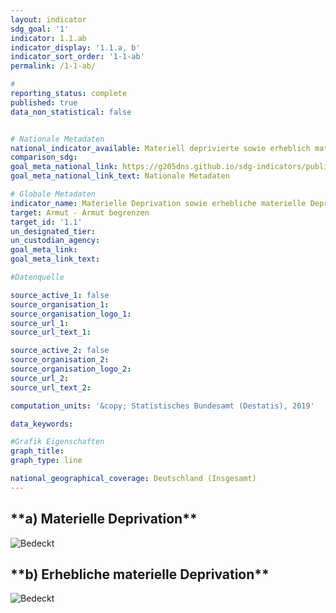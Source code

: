 ```yaml
---
layout: indicator                       
sdg_goal: '1'                       
indicator: 1.1.ab                       
indicator_display: '1.1.a, b'                       
indicator_sort_order: '1-1-ab'                       
permalink: /1-1-ab/                       

#                       
reporting_status: complete                       
published: true                       
data_non_statistical: false                       


# Nationale Metadaten                       
national_indicator_available: Materiell deprivierte sowie erheblich materiell deprivierte Personen                       
comparison_sdg:                       
goal_meta_national_link: https://g205dns.github.io/sdg-indicators/public/MetaDe/1.1.ab.pdf
goal_meta_national_link_text: Nationale Metadaten                       

# Globale Metadaten                       
indicator_name: Materielle Deprivation sowie erhebliche materielle Deprivation                       
target: Armut - Armut begrenzen                       
target_id: '1.1'                       
un_designated_tier:                        
un_custodian_agency:                        
goal_meta_link:                        
goal_meta_link_text:                        

#Datenquelle                       

source_active_1: false                       
source_organisation_1:                        
source_organisation_logo_1:                        
source_url_1:                        
source_url_text_1:                        

source_active_2: false                       
source_organisation_2:                        
source_organisation_logo_2:                        
source_url_2:                        
source_url_text_2:                        

computation_units: '&copy; Statistisches Bundesamt (Destatis), 2019'                       

data_keywords:                        

#Grafik Eigenschaften                       
graph_title:                        
graph_type: line                       

national_geographical_coverage: Deutschland (Insgesamt)
---
```

<h2>**a) Materielle Deprivation**</h2> <img src="https://g205sdgs.github.io/sdg-indicators/public/Wettersymbole/Bedeckt.png" alt="Bedeckt" />

<h2>**b) Erhebliche materielle Deprivation**</h2> <img src="https://g205sdgs.github.io/sdg-indicators/public/Wettersymbole/Bedeckt.png" alt="Bedeckt" />
